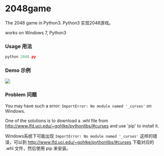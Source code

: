 # 2048game
The 2048 game in Python3.   Python3 实现2048游戏。

works on Windows 7, Python3

### Usage 用法

```python
python 2048.py
```

### Demo 示例

![](https://github.com/sylnsfar/2048game/blob/master/demo/2048.JPG)

### Problem 问题

You may have such a error: `ImportError: No module named '_curses'`  on Windows.

One of the solutions is to download a .whl file from <http://www.lfd.uci.edu/~gohlke/pythonlibs/#curses> and use 'pip' to install it.

Windows系统下可能出现 `ImportError: No module named '_curses'`  这样的错误，可以到 <http://www.lfd.uci.edu/~gohlke/pythonlibs/#curses> 下载对应的 .whl 文件，然后使用 pip 来安装。